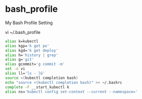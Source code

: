 # bash_profile
My Bash Profile Setting

vi ~/.bash_profile
```sh
alias k=kubectl
alias kgp='k get po'
alias kgd='k get deploy'
alias h='history | grep'
alias g='git'
alias gcommit='g commit -m'
set -o vi
alias ll='ls - lG'
source <(kubectl completion bash)
echo "source <(kubectl completion bash)" >> ~/.bashrc
complete -F __start_kubectl k
alias ns='kubectl config set-context --current --namespace='
```

